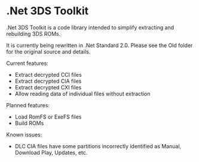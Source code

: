 # .Net 3DS Toolkit
.Net 3DS Toolkit is a code library intended to simplify extracting and rebuilding 3DS ROMs.

It is currently being rewritten in .Net Standard 2.0. Please see the Old folder for the original source and details.

Current features:
* Extract decrypted CCI files
* Extract decrypted CIA files
* Extract decrypted CXI files
* Allow reading data of individual files without extraction

Planned features:
* Load RomFS or ExeFS files
* Build ROMs

Known issues:
* DLC CIA files have some partitions incorrectly identified as Manual, Download Play, Updates, etc.
